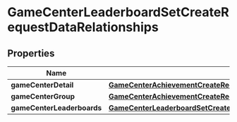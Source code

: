 

# GameCenterLeaderboardSetCreateRequestDataRelationships


## Properties

| Name | Type | Description | Notes |
|------------ | ------------- | ------------- | -------------|
|**gameCenterDetail** | [**GameCenterAchievementCreateRequestDataRelationshipsGameCenterDetail**](GameCenterAchievementCreateRequestDataRelationshipsGameCenterDetail.md) |  |  [optional] |
|**gameCenterGroup** | [**GameCenterAchievementCreateRequestDataRelationshipsGameCenterGroup**](GameCenterAchievementCreateRequestDataRelationshipsGameCenterGroup.md) |  |  [optional] |
|**gameCenterLeaderboards** | [**GameCenterLeaderboardSetCreateRequestDataRelationshipsGameCenterLeaderboards**](GameCenterLeaderboardSetCreateRequestDataRelationshipsGameCenterLeaderboards.md) |  |  [optional] |



